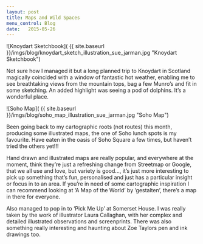 ```yaml
---
layout: post
title: Maps and Wild Spaces
menu_control: Blog
date:   2015-05-26
---
```


![Knoydart Sketchbook]( {{ site.baseurl }}/imgs/blog/knoydart_sketch_illustration_sue_jarman.jpg "Knoydart Sketchbook")

Not sure how I managed it but a long planned trip to Knoydart in Scotland magically coincided with a window of fantastic hot 
weather, enabling me to see breathtaking views from the mountain tops, bag a few Munro’s and fit in some sketching. An added 
highlight was seeing a pod of dolphins. It’s a wonderful place.

![Soho Map]( {{ site.baseurl }}/imgs/blog/soho_map_illustration_sue_jarman.jpg "Soho Map")

Been going back to my cartographic roots (not routes) this month, producing some illustrated maps, the one of Soho lunch spots 
is my favourite. Have eaten in the oasis of Soho Square a few times, but haven’t tried the others yet!!!

Hand drawn and illustrated maps are really popular, and everywhere at the moment, think they’re just a refreshing change 
from Streetmap or Google, that we all use and love, but variety is good…, it’s just more interesting to pick up something 
that’s fun, personalised and just has a particular insight or focus in to an area. If you’re in need of some cartographic 
inspiration I can recommend looking at ‘A Map of the World’ by ‘gestalten’, there’s a map in there for everyone.

Also managed to pop in to ‘Pick Me Up’ at Somerset House. I was really taken by the work of illustrator Laura Callaghan, 
with her complex and detailed illustrated observations and screenprints.  There was also something really interesting and 
haunting about Zoe Taylors pen and ink drawings too. 

